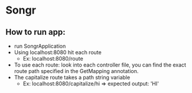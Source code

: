# Songr

## How to run app:
- run SongrApplication
- Using localhost:8080 hit each route
  - Ex: localhost:8080/route
- To use each route: look into each controller file, you can find the exact route path specified in the GetMapping annotation.
- The capitalize route takes a path string variable
  - Ex: localhost:8080/capitalize/hi => expected output: 'HI'